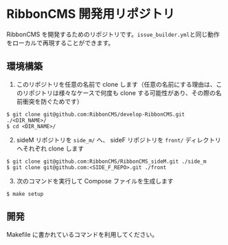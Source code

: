 # RibbonCMS 開発用リポジトリ

RibbonCMS を開発するためのリポジトリです。`issue_builder.yml`と同じ動作をローカルで再現することができます。

## 環境構築

1. このリポジトリを任意の名前で clone します（任意の名前にする理由は、このリポジトリは様々なケースで何度も clone する可能性があり、その際の名前衝突を防ぐためです）

```
$ git clone git@github.com:RibbonCMS/develop-RibbonCMS.git ./<DIR_NAME>/
$ cd <DIR_NAME>/
```

2. sideM リポジトリを `side_m/` へ、 sideF リポジトリを `front/` ディレクトリへそれぞれ clone します

```
$ git clone git@github.com:RibbonCMS/RibbonCMS_sideM.git ./side_m
$ git clone git@github.com:<SIDE_F_REPO>.git ./front
```

3. 次のコマンドを実行して Compose ファイルを生成します

```
$ make setup
```

## 開発

Makefile に書かれているコマンドを利用してください。

